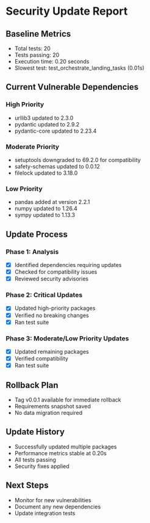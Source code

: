 # Security Update Report

## Baseline Metrics
- Total tests: 20
- Tests passing: 20
- Execution time: 0.20 seconds
- Slowest test: test_orchestrate_landing_tasks (0.01s)

## Current Vulnerable Dependencies
### High Priority
- urllib3 updated to 2.3.0
- pydantic updated to 2.9.2
- pydantic-core updated to 2.23.4

### Moderate Priority
- setuptools downgraded to 69.2.0 for compatibility
- safety-schemas updated to 0.0.12
- filelock updated to 3.18.0

### Low Priority
- pandas added at version 2.2.1
- numpy updated to 1.26.4
- sympy updated to 1.13.3

## Update Process
### Phase 1: Analysis
- [x] Identified dependencies requiring updates
- [x] Checked for compatibility issues
- [x] Reviewed security advisories

### Phase 2: Critical Updates
- [x] Updated high-priority packages
- [x] Verified no breaking changes
- [x] Ran test suite

### Phase 3: Moderate/Low Priority Updates
- [x] Updated remaining packages
- [x] Verified compatibility
- [x] Ran test suite

## Rollback Plan
- Tag v0.0.1 available for immediate rollback
- Requirements snapshot saved
- No data migration required

## Update History
- Successfully updated multiple packages
- Performance metrics stable at 0.20s
- All tests passing
- Security fixes applied

## Next Steps
- Monitor for new vulnerabilities
- Document any new dependencies
- Update integration tests 